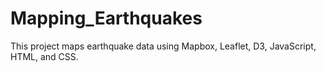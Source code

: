 # Mapping_Earthquakes
This project maps earthquake data using Mapbox, Leaflet, D3, JavaScript, HTML, and CSS.
